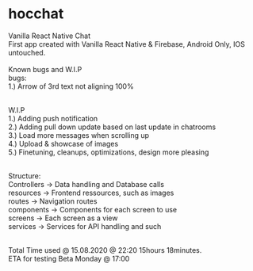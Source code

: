 # hocchat

Vanilla React Native Chat<br />
First app created with Vanilla React Native & Firebase, Android Only, IOS untouched.<br /><br />
Known bugs and W.I.P<br />
bugs:<br />
1.) Arrow of 3rd text not aligning 100%<br /><br />

W.I.P<br />
1.) Adding push notification<br />
2.) Adding pull down update based on last update in chatrooms<br />
3.) Load more messages when scrolling up<br />
4.) Upload & showcase of images<br />
5.) Finetuning, cleanups, optimizations, design more pleasing<br /><br />

Structure:<br />
Controllers -> Data handling and Database calls<br />
resources -> Frontend ressources, such as images<br />
routes -> Navigation routes<br />
components -> Components for each screen to use<br />
screens -> Each screen as a view<br />
services -> Services for API handling and such<br /><br />

Total Time used @ 15.08.2020 @ 22:20 15hours 18minutes.<br />
ETA for testing Beta Monday @ 17:00<br />
